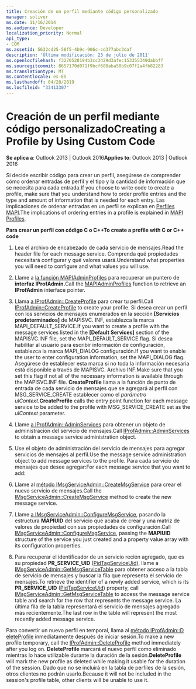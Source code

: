 ```yaml
---
title: Creación de un perfil mediante código personalizado
manager: soliver
ms.date: 11/16/2014
ms.audience: Developer
localization_priority: Normal
api_type:
- COM
ms.assetid: 5632cd25-58f5-4b9c-906c-cd377abc3daf
description: 'Última modificación: 23 de julio de 2011'
ms.openlocfilehash: f3270528194b3cc3429d3afec153355349dabbff
ms.sourcegitcommit: 8657170d071f9bcf680aba50b9c07f2a4fb82283
ms.translationtype: MT
ms.contentlocale: es-ES
ms.lasthandoff: 04/28/2019
ms.locfileid: "33413307"
---
```

# <a name="creating-a-profile-by-using-custom-code"></a><span data-ttu-id="67f9a-103">Creación de un perfil mediante código personalizado</span><span class="sxs-lookup"><span data-stu-id="67f9a-103">Creating a Profile by Using Custom Code</span></span>

  
  
<span data-ttu-id="67f9a-104">**Se aplica a**: Outlook 2013 | Outlook 2016</span><span class="sxs-lookup"><span data-stu-id="67f9a-104">**Applies to**: Outlook 2013 | Outlook 2016</span></span> 
  
<span data-ttu-id="67f9a-105">Si decide escribir código para crear un perfil, asegúrese de comprender cómo ordenar entradas de perfil y el tipo y la cantidad de información que se necesita para cada entrada.</span><span class="sxs-lookup"><span data-stu-id="67f9a-105">If you choose to write code to create a profile, make sure that you understand how to order profile entries and the type and amount of information that is needed for each entry.</span></span> <span data-ttu-id="67f9a-106">Las implicaciones de ordenar entradas en un perfil se explican en [Perfiles MAPI](mapi-profiles.md).</span><span class="sxs-lookup"><span data-stu-id="67f9a-106">The implications of ordering entries in a profile is explained in [MAPI Profiles](mapi-profiles.md).</span></span>
  
 <span data-ttu-id="67f9a-107">**Para crear un perfil con código C o C++**</span><span class="sxs-lookup"><span data-stu-id="67f9a-107">**To create a profile with C or C++ code**</span></span>
  
1. <span data-ttu-id="67f9a-108">Lea el archivo de encabezado de cada servicio de mensajes.</span><span class="sxs-lookup"><span data-stu-id="67f9a-108">Read the header file for each message service.</span></span> <span data-ttu-id="67f9a-109">Comprenda qué propiedades necesitará configurar y qué valores usará.</span><span class="sxs-lookup"><span data-stu-id="67f9a-109">Understand what properties you will need to configure and what values you will use.</span></span>
    
2. <span data-ttu-id="67f9a-110">Llame a [la función MAPIAdminProfiles](mapiadminprofiles.md) para recuperar un puntero de **interfaz IProfAdmin.**</span><span class="sxs-lookup"><span data-stu-id="67f9a-110">Call the [MAPIAdminProfiles](mapiadminprofiles.md) function to retrieve an **IProfAdmin** interface pointer.</span></span> 
    
3. <span data-ttu-id="67f9a-111">Llama [a IProfAdmin::CreateProfile](iprofadmin-createprofile.md) para crear tu perfil.</span><span class="sxs-lookup"><span data-stu-id="67f9a-111">Call [IProfAdmin::CreateProfile](iprofadmin-createprofile.md) to create your profile.</span></span> <span data-ttu-id="67f9a-112">Si desea crear un perfil con los servicios de mensajes enumerados en la sección **[Servicios predeterminados]** de MAPISVC. INF, establezca la marca MAPI_DEFAULT_SERVICE.</span><span class="sxs-lookup"><span data-stu-id="67f9a-112">If you want to create a profile with the message services listed in the **[Default Services]** section of the MAPISVC.INF file, set the MAPI_DEFAULT_SERVICE flag.</span></span> <span data-ttu-id="67f9a-113">Si desea habilitar al usuario para escribir información de configuración, establezca la marca MAPI_DIALOG configuración.</span><span class="sxs-lookup"><span data-stu-id="67f9a-113">If you want to enable the user to enter configuration information, set the MAPI_DIALOG flag.</span></span> <span data-ttu-id="67f9a-114">Asegúrese de establecer esta marca si no toda la información necesaria está disponible a través de MAPISVC. Archivo INF.</span><span class="sxs-lookup"><span data-stu-id="67f9a-114">Make sure that you set this flag if not all of the necessary information is available through the MAPISVC.INF file.</span></span> <span data-ttu-id="67f9a-115">**CreateProfile** llama a la función de punto de entrada de cada servicio de mensajes que se agregará al perfil con MSG_SERVICE_CREATE establecer como el _parámetro ulContext._</span><span class="sxs-lookup"><span data-stu-id="67f9a-115">**CreateProfile** calls the entry point function for each message service to be added to the profile with MSG_SERVICE_CREATE set as the  _ulContext_ parameter.</span></span> 
    
4. <span data-ttu-id="67f9a-116">Llame [a IProfAdmin::AdminServices](iprofadmin-adminservices.md) para obtener un objeto de administración del servicio de mensajes.</span><span class="sxs-lookup"><span data-stu-id="67f9a-116">Call [IProfAdmin::AdminServices](iprofadmin-adminservices.md) to obtain a message service administration object.</span></span> 
    
5. <span data-ttu-id="67f9a-117">Use el objeto de administración del servicio de mensajes para agregar servicios de mensajes al perfil.</span><span class="sxs-lookup"><span data-stu-id="67f9a-117">Use the message service administration object to add message services to the profile.</span></span> <span data-ttu-id="67f9a-118">Para cada servicio de mensajes que desee agregar:</span><span class="sxs-lookup"><span data-stu-id="67f9a-118">For each message service that you want to add:</span></span>
    
1. <span data-ttu-id="67f9a-119">Llame al [método IMsgServiceAdmin::CreateMsgService](imsgserviceadmin-createmsgservice.md) para crear el nuevo servicio de mensajes.</span><span class="sxs-lookup"><span data-stu-id="67f9a-119">Call the [IMsgServiceAdmin::CreateMsgService](imsgserviceadmin-createmsgservice.md) method to create the new message service.</span></span> 
    
2. <span data-ttu-id="67f9a-120">Llame [a IMsgServiceAdmin::ConfigureMsgService](imsgserviceadmin-configuremsgservice.md), pasando la estructura **MAPIUID** del servicio que acaba de crear y una matriz de valores de propiedad con sus propiedades de configuración.</span><span class="sxs-lookup"><span data-stu-id="67f9a-120">Call [IMsgServiceAdmin::ConfigureMsgService](imsgserviceadmin-configuremsgservice.md), passing the **MAPIUID** structure of the service you just created and a property value array with its configuration properties.</span></span> 
    
6. <span data-ttu-id="67f9a-121">Para recuperar el identificador de un servicio recién agregado, que es su propiedad **PR_SERVICE_UID** ([PidTagServiceUid](pidtagserviceuid-canonical-property.md)), llame a [IMsgServiceAdmin::GetMsgServiceTable](imsgserviceadmin-getmsgservicetable.md) para obtener acceso a la tabla de servicio de mensajes y buscar la fila que representa el servicio de mensajes.</span><span class="sxs-lookup"><span data-stu-id="67f9a-121">To retrieve the identifier of a newly added service, which is its **PR_SERVICE_UID** ([PidTagServiceUid](pidtagserviceuid-canonical-property.md)) property, call [IMsgServiceAdmin::GetMsgServiceTable](imsgserviceadmin-getmsgservicetable.md) to access the message service table and search for the row that represents the message service.</span></span> <span data-ttu-id="67f9a-122">La última fila de la tabla representará el servicio de mensajes agregado más recientemente.</span><span class="sxs-lookup"><span data-stu-id="67f9a-122">The last row in the table will represent the most recently added message service.</span></span> 
    
<span data-ttu-id="67f9a-123">Para convertir un nuevo perfil en temporal, llama al [método IProfAdmin::D eleteProfile](iprofadmin-deleteprofile.md) inmediatamente después de iniciar sesión.</span><span class="sxs-lookup"><span data-stu-id="67f9a-123">To make a new profile temporary, call the [IProfAdmin::DeleteProfile](iprofadmin-deleteprofile.md) method immediately after you log on.</span></span> <span data-ttu-id="67f9a-124">**DeleteProfile** marcará el nuevo perfil como eliminado mientras lo hace utilizable durante la duración de la sesión.</span><span class="sxs-lookup"><span data-stu-id="67f9a-124">**DeleteProfile** will mark the new profile as deleted while making it usable for the duration of the session.</span></span> <span data-ttu-id="67f9a-125">Dado que no se incluirá en la tabla de perfiles de la sesión, otros clientes no podrán usarlo.</span><span class="sxs-lookup"><span data-stu-id="67f9a-125">Because it will not be included in the session's profile table, other clients will be unable to use it.</span></span> 
  

